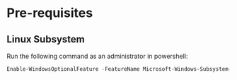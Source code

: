 # Pre-requisites
## Linux Subsystem
Run the following command as an administrator in powershell:
```powershell
Enable-WindowsOptionalFeature -FeatureName Microsoft-Windows-Subsystem-Linux -Online -All -LimitAccess -NoRestart -ErrorAction Stop
```
